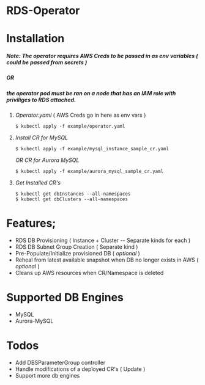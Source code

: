 
# RDS-Operator
# Installation
##### Note: The operator requires AWS Creds to be passed in as env variables ( could be passed from secrets ) 
##### OR 
##### the operator pod must be ran on a node that has an IAM role with priviliges to RDS attached.

1.  *Operator.yaml* ( AWS Creds go in here as env vars )
    ```
    $ kubectl apply -f example/operator.yaml
    ```
2. *Install CR for MySQL*
    ```
    $ kubectl apply -f example/mysql_instance_sample_cr.yaml
    ```
    *OR CR for Aurora MySQL*
    ```
    $ kubectl apply -f example/aurora_mysql_sample_cr.yaml
    ```
3. *Get Installed CR's*
    ```
    $ kubectl get dbInstances --all-namespaces
    $ kubectl get dbClusters --all-namespaces
# Features;
  - RDS DB Provisioning ( Instance + Cluster -- Separate kinds for each )
  - RDS DB Subnet Group Creation ( Separate kind )
  - Pre-Populate/Initialize provisioned DB ( *optional* )
  - Reheal from latest available snapshot when DB no longer exists in AWS ( *optional* )
  - Cleans up AWS resources when CR/Namespace is deleted
# Supported DB Engines
- MySQL
- Aurora-MySQL
# Todos
 - Add DBSParameterGroup controller
 - Handle modifications of a deployed CR's ( Update )
 - Support more db engines


